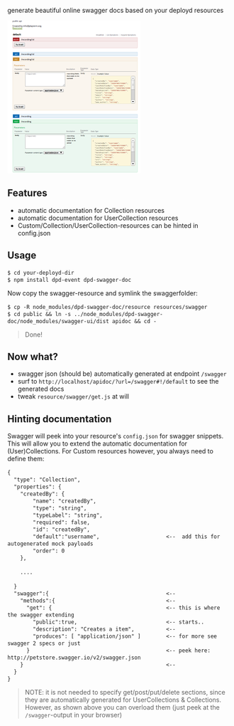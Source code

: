 generate beautiful online swagger docs based on your deployd resources

<img src="https://github.com/coderofsalvation/dpd-swagger-doc/raw/master/screenshot.png"/>

## Features

* automatic documentation for Collection resources 
* automatic documentation for UserCollection resources 
* Custom/Collection/UserCollection-resources can be hinted in config.json

## Usage

    $ cd your-deployd-dir
    $ npm install dpd-event dpd-swagger-doc

Now copy the swagger-resource and symlink the swaggerfolder:

    $ cp -R node_modules/dpd-swagger-doc/resource resources/swagger
    $ cd public && ln -s ../node_modules/dpd-swagger-doc/node_modules/swagger-ui/dist apidoc && cd -

> Done! 

## Now what?

* swagger json (should be) automatically generated at endpoint `/swagger`
* surf to `http://localhost/apidoc/?url=/swagger#!/default` to see the generated docs 
* tweak `resource/swagger/get.js` at will

## Hinting documentation 

Swagger will peek into your resource's `config.json` for swagger snippets.
This will allow you to extend the automatic documentation for (User)Collections.
For Custom resources however, you always need to  define them:

    {
      "type": "Collection",                
      "properties": {
        "createdBy": {
            "name": "createdBy",
            "type": "string",
            "typeLabel": "string",
            "required": false,
            "id": "createdBy",
            "default":"username",                     <--  add this for autogenerated mock payloads 
            "order": 0
        },

        ....

      }
      "swagger":{                                     <--
        "methods":{                                   <--
          "get": {                                    <-- this is where the swagger extending 
            "public":true,                            <-- starts.. 
            "description": "Creates a item",          <--
            "produces": [ "application/json" ]        <-- for more see swagger 2 specs or just
          }                                           <-- peek here: http://petstore.swagger.io/v2/swagger.json
        }                                             <--
      }
    }

> NOTE: it is not needed to specify get/post/put/delete sections, since they are automatically generated for 
>	UserCollections & Collections. However, as shown above you can overload them (just peek at the `/swagger`-output in your browser) 
